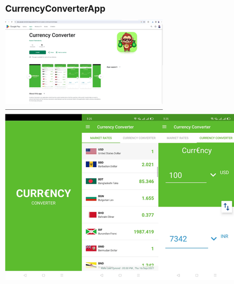 # CurrencyConverterApp

![alt text](https://github.com/sawanch/CurrencyConverterApp/blob/main/CC-1.png?raw=true)
***
<div style="display: flex; justify-content: space-between;">
    <img src="https://github.com/sawanch/CurrencyConverterApp/blob/main/CC-2.png?raw=true" width="300" height="532" alt="alt text">
    <img src="https://github.com/sawanch/CurrencyConverterApp/blob/main/CC-3.png?raw=true" width="300" height="532" alt="alt text">
    <img src="https://github.com/sawanch/CurrencyConverterApp/blob/main/CC-4.png?raw=true" width="300" height="532" alt="alt text">
</div>
